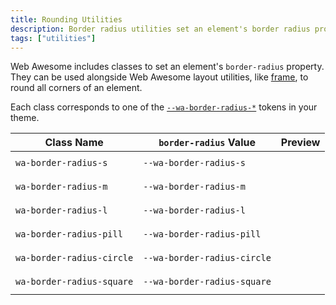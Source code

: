 ```yaml
---
title: Rounding Utilities
description: Border radius utilities set an element's border radius property.
tags: ["utilities"]
---
```


<style>
  .preview-block {
    background-color: var(--wa-color-neutral-fill-loud);
    min-block-size: 2em;
  }
</style>

Web Awesome includes classes to set an element's `border-radius` property. They can be used alongside Web Awesome layout utilities, like [frame](/docs/layout/frame), to round all corners of an element.

Each class corresponds to one of the [`--wa-border-radius-*`](/docs/tokens/borders/#radius) tokens in your theme.

| Class Name                | `border-radius` Value       | Preview                                                                                 |
| ------------------------- | --------------------------- | --------------------------------------------------------------------------------------- |
| `wa-border-radius-s`     | `--wa-border-radius-s`     | <div class="preview-block" style="border-radius: var(--wa-border-radius-s)"></div>     |
| `wa-border-radius-m`      | `--wa-border-radius-m`      | <div class="preview-block" style="border-radius: var(--wa-border-radius-m)"></div>      |
| `wa-border-radius-l`      | `--wa-border-radius-l`      | <div class="preview-block" style="border-radius: var(--wa-border-radius-l)"></div>      |
| `wa-border-radius-pill`   | `--wa-border-radius-pill`   | <div class="preview-block" style="border-radius: var(--wa-border-radius-pill)"></div>   |
| `wa-border-radius-circle` | `--wa-border-radius-circle` | <div class="preview-block" style="border-radius: var(--wa-border-radius-circle)"></div> |
| `wa-border-radius-square` | `--wa-border-radius-square` | <div class="preview-block" style="border-radius: var(--wa-border-radius-square)"></div> |

